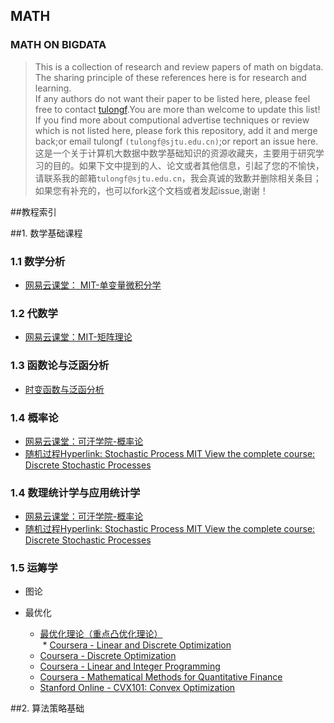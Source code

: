 ## MATH<br>
### MATH ON BIGDATA
> This is a collection of research and review papers of math on bigdata. The sharing principle of these references here is for research and learning.<br>
If any authors do not want their paper to be listed here, please feel free to contact [tulongf](https://github.com/Tulongf/).You are more than welcome to update this list! If you find more about computional advertise techniques or review which is not listed here, please fork this repository, add it and merge back;or email tulongf `(tulongf@sjtu.edu.cn)`;or report an issue here.<br> 
>这是一个关于计算机大数据中数学基础知识的资源收藏夹，主要用于研究学习的目的。如果下文中提到的人、论文或者其他信息，引起了您的不愉快，请联系我的邮箱`tulongf@sjtu.edu.cn`，我会真诚的致歉并删除相关条目；如果您有补充的，也可以fork这个文档或者发起issue,谢谢！<br> 

##教程索引


##1. 数学基础课程<br>
### 1.1 数学分析
* [网易云课堂： MIT-单变量微积分学](http://v.163.com/special/sp/singlevariablecalculus.html)<br>

### 1.2 代数学
* [网易云课堂：MIT-矩阵理论](http://open.163.com/special/opencourse/daishu.html)<br>

### 1.3 函数论与泛函分析
* [时变函数与泛函分析 ](http://open.163.com/special/opencourse/fanhanfenxi.html)<br>

### 1.4 概率论
* [网易云课堂：可汗学院-概率论](http://open.163.com/special/Khan/probability.html)<br>
* [随机过程Hyperlink: Stochastic Process MIT View the complete course: Discrete Stochastic Processes](#)<br>

### 1.4 数理统计学与应用统计学
* [网易云课堂：可汗学院-概率论](http://open.163.com/special/Khan/probability.html)<br>
* [随机过程Hyperlink: Stochastic Process MIT View the complete course: Discrete Stochastic Processes](#)<br>

### 1.5 运筹学
* 图论

* 最优化
  * [最优化理论（重点凸优化理论）](http://stanford.edu/~boyd/cvxbook/)<br>
  * [Coursera - Linear and Discrete Optimization]()
  * [Coursera - Discrete Optimization]()
  * [Coursera - Linear and Integer Programming]()
  * [Coursera - Mathematical Methods for Quantitative Finance]()
  * [Stanford Online - CVX101: Convex Optimization]()





##2. 算法策略基础<br>
